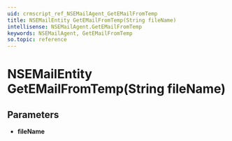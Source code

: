 ```yaml
---
uid: crmscript_ref_NSEMailAgent_GetEMailFromTemp
title: NSEMailEntity GetEMailFromTemp(String fileName)
intellisense: NSEMailAgent.GetEMailFromTemp
keywords: NSEMailAgent, GetEMailFromTemp
so.topic: reference
---
```


# NSEMailEntity GetEMailFromTemp(String fileName)

## Parameters

* **fileName**
